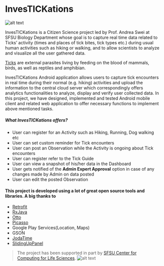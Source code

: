 # InvesTICKations

![alt text](http://i.imgur.com/JGMPZwe.png "InvesTICKations logo")

InvesTICKations is a Citizen Science project led by Prof. Andrea Swei at SFSU Biology Department whose goal is to capture real time data related to Ticks’ activity (times and places of tick bites, tick types etc.) during usual human activities such as hiking or walking, and to allow scientists to analyze and visualize all the user gathered data.

[Ticks](https://en.wikipedia.org/wiki/Tick) are external parasites living by feeding on the blood of mammals, birds, as well as reptiles and amphibian.

InvesTICKations Android application allows users to capture tick encounters in real time during their normal (e.g. hiking) activities and upload the information to the central cloud server which correspondingly offers analytics functionalities to analyze, display and verify user collected data. In this project, we have designed, implemented and tested Android mobile client and related web application to offer necessary functions to implement above mentioned tasks.


##### What InvesTICKations offers?
- User can register for an Activity such as Hiking, Running, Dog walking etc 
- User can set custom reminder for Tick encounters
- User can post an Observation while the Activity is ongoing about Tick encounters
- User can register refer to the Tick Guide
- User can view a snapshot of his/her data in the Dashboard
- User gets notified of the __Admin Expert Approval__ option in case of any changes made by Admin on data posted
- User can edit the posted Observation

    

#### This project is developed using a lot of great open source tools and libraries. A big thanks to
- [Retrofit](http://square.github.io/retrofit/)
- [RxJava](https://github.com/ReactiveX/RxJava)
- [Otto](http://square.github.io/otto/)
- [Picasso](http://square.github.io/picasso/)
- Google Play Services(Location, Maps)
- GSON
- [JodaTime](https://github.com/dlew/joda-time-android)
- [SlidingUpPanel](https://github.com/umano/AndroidSlidingUpPanel)

> The project has been supported in part by [SFSU Center for Computing for Life Sciences](http://cs.sfsu.edu/ccls/).
![alt text](http://i.imgur.com/2wcBlEh.png "SFSU logo")
